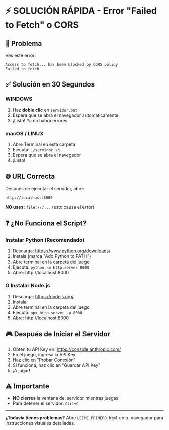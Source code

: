 # ⚡ SOLUCIÓN RÁPIDA - Error "Failed to Fetch" o CORS

## 🎯 Problema
Ves este error:
```
Access to fetch... has been blocked by CORS policy
Failed to fetch
```

## ✅ Solución en 30 Segundos

### WINDOWS
1. Haz **doble clic** en `servidor.bat`
2. Espera que se abra el navegador automáticamente
3. ¡Listo! Ya no habrá errores

### macOS / LINUX
1. Abre Terminal en esta carpeta
2. Ejecuta: `./servidor.sh`
3. Espera que se abra el navegador
4. ¡Listo!

## 🌐 URL Correcta
Después de ejecutar el servidor, abre:
```
http://localhost:8000
```

**NO uses:** `file:///...` (esto causa el error)

## ❓ ¿No Funciona el Script?

### Instalar Python (Recomendado)
1. Descarga: https://www.python.org/downloads/
2. Instala (marca "Add Python to PATH")
3. Abre terminal en la carpeta del juego
4. Ejecuta: `python -m http.server 8000`
5. Abre: http://localhost:8000

### O Instalar Node.js
1. Descarga: https://nodejs.org/
2. Instala
3. Abre terminal en la carpeta del juego
4. Ejecuta: `npx http-server -p 8000`
5. Abre: http://localhost:8000

## 🎮 Después de Iniciar el Servidor
1. Obtén tu API Key en: https://console.anthropic.com/
2. En el juego, ingresa la API Key
3. Haz clic en "Probar Conexión"
4. Si funciona, haz clic en "Guardar API Key"
5. ¡A jugar!

## ⚠️ Importante
- **NO cierres** la ventana del servidor mientras juegas
- Para detener el servidor: `Ctrl+C`

---

**¿Todavía tienes problemas?** Abre `LEEME_PRIMERO.html` en tu navegador para instrucciones visuales detalladas.

